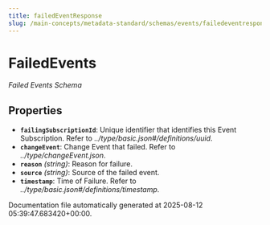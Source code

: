 ```yaml
---
title: failedEventResponse
slug: /main-concepts/metadata-standard/schemas/events/failedeventresponse
---
```


# FailedEvents

*Failed Events Schema*

## Properties

- **`failingSubscriptionId`**: Unique identifier that identifies this Event Subscription. Refer to *../type/basic.json#/definitions/uuid*.
- **`changeEvent`**: Change Event that failed. Refer to *../type/changeEvent.json*.
- **`reason`** *(string)*: Reason for failure.
- **`source`** *(string)*: Source of the failed event.
- **`timestamp`**: Time of Failure. Refer to *../type/basic.json#/definitions/timestamp*.


Documentation file automatically generated at 2025-08-12 05:39:47.683420+00:00.
